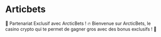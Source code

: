 # Articbets
🎰 Partenariat Exclusif avec ArcticBets ! 🔥 Bienvenue sur ArcticBets, le casino crypto qui te permet de gagner gros avec des bonus exclusifs ! 🎁

